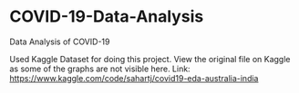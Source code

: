 # COVID-19-Data-Analysis
Data Analysis of COVID-19 

Used Kaggle Dataset for doing this project. 
View the original file on Kaggle as some of the graphs are not visible here. Link: https://www.kaggle.com/code/sahartj/covid19-eda-australia-india
